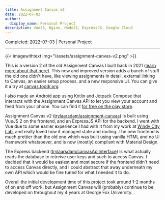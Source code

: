 ```yaml
---
title: Assignment Canvas v2
date: 2022-07-03
author: 
  display_name: Personal Project
description: VueJS, Nginx, NodeJS, ExpressJS, Google Cloud
---
```

Completed: 2022-07-03 | Personal Project

---

{{< imagewithtext img="/assets/assignment-canvas-v2.png" >}}

<!-- {{< imagewithtext img="/assets/assignment-canvas-v2-app.jpg" >}} -->

This is a version 2 of the old Assignment Canvas I built back in 2021 ([learn more about that here](/projects/assignment-canvas-v1)). This new and improved version adds a bunch of stuff the old one didn't have, like viewing assignments in detail, external linking to Canvas, an easier setup process, and a new responsive UI. You can give it a try at [canvas.toddr.org](https://canvas.toddr.org)

I also made an Android app using Kotlin and Jetpack Compose that interacts with the Assignment Canvas API to let you view your account and feed from your phone. You can find it [for free on the play store](https://play.google.com/store/apps/details?id=com.trylaarsdam.assignmentcanvas). 

Assignment Canvas v2 ([trylaarsdam/assignment-canvas](https://github.com/trylaarsdam/assignment-canvas)) is built using VueJS 2 on the frontend, and an ExpressJS API for the backend. I went with Vue due to some earlier experience I had with it from my work at [Windy City Lab](https://thewcl.com), and really loved how it managed state and routing. The new frontend is much prettier than the old one which was built using vanilla HTML and no UI framework whatsoever, and is now (mostly) compliant with Material Design.

The Express backend ([trylaarsdam/canvasApiInterface](https://github.com/trylaarsdam/canvasapiinterface)) is what actually reads the database to retreive user keys and such to access Canvas. I decided that it would be easiest and most secure if the frontend didn't need to access Canvas directly, and I could abstract that away underneath my own API which would be fine tuned for what I needed it to do. 

Overall the initial development time of this project took around 1-2 months of on and off work, but Assignment Canvas will (probably) continue to be developed on throughout my 4 years at George Fox University. 
